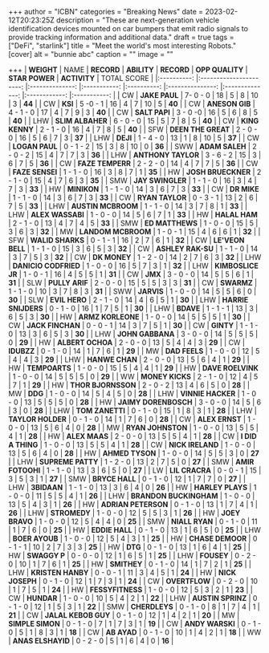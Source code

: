 +++
author = "ICBN"
categories = "Breaking News"
date = 2023-02-12T20:23:25Z
description = "These are next-generation vehicle identification devices mounted on car bumpers that emit radio signals to provide tracking information and additional data."
draft = true
tags = ["DeFi", "starlink"]
title = "Meet the world's most interesting Robots."
[cover]
alt = "bunnie abc"
caption = ""
image = ""

+++
| **WEIGHT** 	|          NAME          	|   **RECORD**   	| **ABILITY** 	| **RECORD** 	| **OPP QUALITY** 	| **STAR POWER** 	| **ACTIVITY** 	| TOTAL SCORE 	|
|:----------:	|:----------------------:	|:--------------:	|:-----------:	|:----------:	|:---------------:	|:--------------:	|:------------:	|:-----------:	|
|     CW     	|      **JAKE PAUL**     	|       7- 0 - 0 	|      18     	|      5     	|        8        	|       10       	|       3      	|    **44**   	|
|     CW     	|         **KSI**        	|       5 -0 - 1 	|      16     	|      4     	|        7        	|       10       	|       5      	|    **40**   	|
|     CW     	|     **ANESON GIB**     	|      4 - 1 - 0 	|      17     	|      4     	|        7        	|        9       	|       3      	|    **40**   	|
|     CW     	|      **SALT PAPI**     	|       3 - 0 -0 	|      16     	|      5     	|        6        	|        8       	|       5      	|    **40**   	|
|     LHW    	|    **SLIM ALBAHER**    	|      6 - 0 - 0 	|      15     	|      5     	|        7        	|        8       	|       5      	|    **40**   	|
|     CW     	|     **KING KENNY**     	|      2 - 1 - 0 	|      16     	|      4     	|        7        	|        8       	|       5      	|    **40**   	|
|     SFW    	|   **DEEN THE GREAT**   	|      2 - 0 - 0 	|      16     	|      5     	|        6        	|        7       	|       3      	|    **37**   	|
|     LHW    	|        **DEJI**        	|      1 - 4 - 0 	|      13     	|      1     	|        8        	|       10       	|       5      	|    **37**   	|
|     CW     	|     **LOGAN PAUL**     	|      0 - 1 - 2 	|      15     	|      3     	|        8        	|       10       	|       0      	|    **36**   	|
|     SWW    	|     **ADAM SALEH**     	|      2 - 0 - 2 	|      15     	|      4     	|        7        	|        7       	|       3      	|    **36**   	|
|     LHW    	|   **ANTHONY TAYLOR**   	|      3 - 6 - 2 	|      15     	|      3     	|        6        	|        7       	|       5      	|    **36**   	|
|     CW     	|    **FAZE TEMPERR**    	|      2 - 2 - 0 	|      14     	|      4     	|        7        	|        7       	|       5      	|    **36**   	|
|     CW     	|     **FAZE SENSEI**    	|      1 - 1 - 0 	|      16     	|      3     	|        8        	|        7       	|       1      	|    **35**   	|
|     HW     	|   **JOSH BRUECKNER**   	|      2 - 1 - 0 	|      15     	|      4     	|        7        	|        6       	|       3      	|    **35**   	|
|     SMW    	|    **JAY SWINGLER**    	|      1 - 1 - 0 	|      16     	|      3     	|        4        	|        7       	|       3      	|    **33**   	|
|     HW     	|       **MINIKON**      	|      1 - 1 - 0 	|      14     	|      3     	|        6        	|        7       	|       3      	|    **33**   	|
|     CW     	|       **DR MIKE**      	|      1 - 1 - 0 	|      14     	|      3     	|        6        	|        7       	|       3      	|    **33**   	|
|     CW     	|     **RYAN TAYLOR**    	|      0 - 3 - 1 	|      13     	|      2     	|        6        	|        7       	|       5      	|    **33**   	|
|     LHW    	|   **AUSTIN MCBROOM**   	|      1 - 1 - 0 	|      14     	|      3     	|        7        	|        8       	|       1      	|    **33**   	|
|     LHW    	|    **ALEX WASSABI**    	|      1 - 0 - 0 	|      14     	|      5     	|        6        	|        7       	|       1      	|    **33**   	|
|     HW     	|      **HALAL HAM**     	|      2 - 1 - 0 	|      13     	|      4     	|        7        	|        4       	|       5      	|    **33**   	|
|     SMW    	|     **ED MATTHEWS**    	|      1 - 0 - 0 	|      15     	|      5     	|        3        	|        6       	|       3      	|    **32**   	|
|     MW     	|   **LANDOM MCBROOM**   	|      1 - 0 - 1 	|      15     	|      4     	|        6        	|        6       	|       1      	|    **32**   	|
|     SFW    	|    **WALID SHARKS**    	|      0 - 1 - 1 	|      16     	|      2     	|        7        	|        6       	|       1      	|    **32**   	|
|     CW     	|    **LE'VEON BELL**    	|      1 - 1 - 0 	|      15     	|      3     	|        6        	|        5       	|       3      	|    **32**   	|
|     CW     	|    **ASHLEY RAK-SU**   	|      1 - 1 - 0 	|      14     	|      3     	|        7        	|        5       	|       3      	|    **32**   	|
|     CW     	|      **DK MONEY**      	|      1 - 2 - 0 	|      14     	|      2     	|        7        	|        6       	|       3      	|    **32**   	|
|     LHW    	|  **DANICIO CODFRIED**  	|      1 - 0 - 0 	|      16     	|      5     	|        7        	|        3       	|       1      	|    **32**   	|
|     LHW    	|    **KIMBOSLICE JR**   	|      1 - 0 - 1 	|      16     	|      4     	|        5        	|        5       	|       1      	|    **31**   	|
|     CW     	|         **JMX**        	|      3 - 0 - 0 	|      14     	|      5     	|        5        	|        6       	|       1      	|    **31**   	|
|     SLW    	|     **PULLY ARIF**     	|      2 - 0 - 0 	|      15     	|      5     	|        5        	|        3       	|       3      	|    **31**   	|
|     CW     	|       **SWARMZ**       	|      1 - 1 - 0 	|      10     	|      3     	|        7        	|        8       	|       3      	|    **31**   	|
|     SWW    	|       **JARVIS**       	|      1 - 0 - 0 	|      14     	|      5     	|        5        	|        6       	|       0      	|    **30**   	|
|     SLW    	|      **EVIL HERO**     	|      2 - 1 - 0 	|      14     	|      4     	|        6        	|        5       	|       1      	|    **30**   	|
|     LHW    	|   **HARRIE SNIJDERS**  	|      0 - 1 - 0 	|      16     	|      1     	|        7        	|        5       	|       1      	|    **30**   	|
|     LHW    	|        **BDAVE**       	|      1 - 1 - 1 	|      13     	|      3     	|        6        	|        5       	|       3      	|    **30**   	|
|     HW     	|    **ARMZ KORLEONE**   	|      1 - 0 - 0 	|      14     	|      5     	|        5        	|        5       	|       1      	|    **30**   	|
|     CW     	|    **JACK FINCHAN**    	|      0 - 0 - 1 	|      14     	|      3     	|        7        	|        5       	|       1      	|    **30**   	|
|     CW     	|        **GINTY**       	|      1 - 1 - 0 	|      13     	|      3     	|        6        	|        5       	|       3      	|    **30**   	|
|     LHW    	|    **JOHN GABBANA**    	|      3 - 0 - 0 	|      14     	|      5     	|        5        	|        5       	|       0      	|    **29**   	|
|     HW     	|    **ALBERT OCHOA**    	|      2 - 0 - 0 	|      13     	|      5     	|        4        	|        4       	|       3      	|    **29**   	|
|     CW     	|       **IDUBZZ**       	|      0 - 1 - 0 	|      14     	|      1     	|        7        	|        6       	|       1      	|    **29**   	|
|     MW     	|      **DAD FEELS**     	|      1 - 0 - 0 	|      12     	|      5     	|        4        	|        4       	|       3      	|    **29**   	|
|     LHW    	|     **HANWE CHAN**     	|      2 - 0 - 0 	|      13     	|      5     	|        6        	|        4       	|       1      	|    **29**   	|
|     HW     	|      **TEMPOARTS**     	|      1 - 0 - 0 	|      15     	|      5     	|        4        	|        4       	|       1      	|    **29**   	|
|     HW     	|    **DAVE ROELVINK**   	|      1 - 0 - 0 	|      14     	|      5     	|        5        	|        5       	|       0      	|    **29**   	|
|     WW     	|     **MONEY KICKS**    	|      2 - 1 - 0 	|      12     	|      4     	|        5        	|        7       	|       1      	|    **29**   	|
|     HW     	|   **THOR BJORNSSON**   	|      2 - 0 - 2 	|      13     	|      4     	|        6        	|        5       	|       0      	|    **28**   	|
|     MW     	|         **DDG**        	|      1 - 0 - 0 	|      14     	|      5     	|        4        	|        5       	|       0      	|    **28**   	|
|     LHW    	|    **VINNIE HACKER**   	|      1 - 0 - 0 	|      13     	|      5     	|        5        	|        5       	|       0      	|    **28**   	|
|     HW     	|  **JAIMY DORENBOSCH**  	|      3 - 0 - 0 	|      14     	|      5     	|        6        	|        3       	|       0      	|    **28**   	|
|     LHW    	|     **TOM ZANETTI**    	|      0 - 1 - 0 	|      15     	|      1     	|        8        	|        3       	|       1      	|    **28**   	|
|     LHW    	|    **TAYLOR HOLDER**   	|      0 - 1 - 0 	|      14     	|      1     	|        7        	|        6       	|       0      	|    **28**   	|
|     CW     	|     **ALEX ERNST**     	|      1 - 0 - 0 	|      13     	|      5     	|        6        	|        4       	|       0      	|    **28**   	|
|     MW     	|    **RYAN JOHNSTON**   	|      1 - 0 - 0 	|      13     	|      5     	|        5        	|        4       	|       1      	|    **28**   	|
|     HW     	|      **ALEX MAAS**     	|      2 - 0 - 0 	|      13     	|      5     	|        5        	|        4       	|       1      	|    **28**   	|
|     CW     	|    **I DID A THING**   	|      1 - 0 - 0 	|      13     	|      5     	|        5        	|        4       	|       1      	|    **28**   	|
|     CW     	|    **NICK IRELAND**    	|      1 - 0 - 0 	|      13     	|      5     	|        6        	|        4       	|       0      	|    **28**   	|
|     HW     	|     **AHMED TYSON**    	|      1 - 0 - 0 	|      14     	|      5     	|        5        	|        3       	|       0      	|    **27**   	|
|     LHW    	|    **SUPREME PATTY**   	|      1 - 2 - 0 	|      13     	|      2     	|        7        	|        5       	|       0      	|    **27**   	|
|     SMW    	|    **AMIR FOTOOHI**    	|      1 - 1 - 0 	|      13     	|      3     	|        6        	|        5       	|       0      	|    **27**   	|
|     LW     	|     **LIL CRACRA**     	|      0 - 0 - 1 	|      15     	|      3     	|        5        	|        3       	|       1      	|    **27**   	|
|     SMW    	|     **BRYCE HALL**     	|      0 - 1 - 0 	|      12     	|      1     	|        7        	|        7       	|       0      	|    **27**   	|
|     LHW    	|       **3BIDAAN**      	|      1 - 1 - 0 	|      13     	|      3     	|        6        	|        4       	|       0      	|    **26**   	|
|     HW     	|    **HARLEY PLAYS**    	|      1 - 0 - 0 	|      11     	|      5     	|        5        	|        4       	|       1      	|    **26**   	|
|     LHW    	| **BRANDON BUCKINGHAM** 	|      1 - 0 - 0 	|      13     	|      5     	|        4        	|        3       	|       1      	|    **26**   	|
|     HW     	|   **ADRIAN PETERSON**  	|      0 - 1 - 0 	|      13     	|      1     	|        7        	|        4       	|       1      	|    **26**   	|
|     LHW    	|      **STROMEDY**      	|      1 - 0 - 0 	|      12     	|      5     	|        5        	|        3       	|       1      	|    **26**   	|
|     HW     	|     **JOEY BRAVO**     	|      1 - 0 - 0 	|      12     	|      5     	|        4        	|        4       	|       0      	|    **25**   	|
|     SMW    	|     **NIALL RYAN**     	|      0 - 1 - 0 	|      11     	|      1     	|        7        	|        6       	|       0      	|    **25**   	|
|     HW     	|     **EDDIE HALL**     	|      0 - 1 - 0 	|      13     	|      1     	|        6        	|        5       	|       0      	|    **25**   	|
|     LHW    	|     **BOER AYOUB**     	|      1 - 0 - 0 	|      12     	|      5     	|        4        	|        3       	|       1      	|    **25**   	|
|     HW     	|    **CHASE DEMOOR**    	|      0 - 1 - 1 	|      10     	|      2     	|        7        	|        3       	|       3      	|    **25**   	|
|     HW     	|         **DTG**        	|      0 - 1 - 0 	|      13     	|      1     	|        6        	|        4       	|       1      	|    **25**   	|
|     HW     	|      **SWAGGY P**      	|      0 - 0 - 0 	|      12     	|      1     	|        6        	|        5       	|       1      	|    **25**   	|
|     LHW    	|       **FOUSEY**       	|      0 - 2 - 0 	|      10     	|      1     	|        7        	|        6       	|       1      	|    **25**   	|
|     HW     	|       **SMITHEY**      	|      0 - 1 - 0 	|      14     	|      1     	|        7        	|        2       	|       1      	|    **25**   	|
|     LHW    	|    **KRISTEN HANBY**   	|      0 - 0 - 1 	|      11     	|      3     	|        4        	|        5       	|       1      	|    **24**   	|
|     HW     	|     **NICK JOSEPH**    	|      0 - 1 - 0 	|      12     	|      1     	|        7        	|        3       	|       1      	|    **24**   	|
|     CW     	|      **OVERTFLOW**     	|      0 - 2 - 0 	|      10     	|      1     	|        7        	|        5       	|       1      	|    **24**   	|
|     HW     	|    **FESSYFITNESS**    	|      1 - 0 - 0 	|      12     	|      5     	|        3        	|        2       	|       1      	|    **23**   	|
|     CW     	|       **HUNDAR**       	|      1 - 0 - 0 	|      10     	|      5     	|        4        	|        2       	|       1      	|    **22**   	|
|     LHW    	|    **AUSTIN SPRINZ**   	|      0 - 1 - 0 	|      12     	|      1     	|        5        	|        3       	|       1      	|    **22**   	|
|     SMW    	|      **CHERDLEYS**     	|      0 - 1 - 0 	|      8      	|      1     	|        7        	|        4       	|       1      	|    **21**   	|
|     CW     	|   **JALAL KEBOB GUY**  	|      0 - 1 - 0 	|      12     	|      1     	|        4        	|        2       	|       1      	|    **20**   	|
|     MW     	|    **SIMPLE SIMON**    	|      0 - 1 - 0 	|      7      	|      1     	|        7        	|        3       	|       1      	|    **19**   	|
|     CW     	|     **ANDY WARSKI**    	|      0 - 1 - 0 	|      5      	|      1     	|        8        	|        3       	|       1      	|    **18**   	|
|     CW     	|       **AB AYAD**      	|      0 - 1 - 0 	|      10     	|      1     	|        4        	|        2       	|       1      	|    **18**   	|
|     WW     	|    **ANAS ELSHAYID**   	|      0 - 2 - 0 	|      5      	|      1     	|        6        	|        4       	|       0      	|    **16**   	|